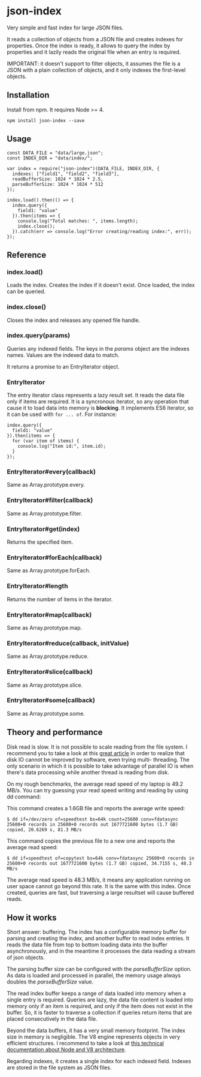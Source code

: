 # json-index

Very simple and fast index for large JSON files.

It reads a collection of objects from a JSON file and creates indexes for
properties. Once the index is ready, it allows to query the index by properties
and it lazily reads the original file when an entry is required.

IMPORTANT: it doesn't support to filter objects, it assumes the file is a JSON
with a plain collection of objects, and it only indexes the first-level objects.

## Installation

Install from npm. It requires Node >= 4.

```
npm install json-index --save
```

## Usage

```
const DATA_FILE = "data/large.json";
const INDEX_DIR = "data/index/";

var index = require("json-index")(DATA_FILE, INDEX_DIR, {
  indexes: ["field1", "field2", "field3"],
  readBufferSize: 1024 * 1024 * 2.5,
  parseBufferSize: 1024 * 1024 * 512
});

index.load().then(() => {
  index.query({
    field1: "value"
  }).then(items => {
    console.log("Total matches: ", items.length);
    index.close();
  }).catch(err => console.log("Error creating/reading index:", err));
});
```

## Reference

### index.load()

Loads the index. Creates the index if it doesn't exist. Once loaded, the index
can be queried.

### index.close()

Closes the index and releases any opened file handle.

### index.query(params)

Queries any indexed fields. The keys in the *params* object are the indexes
names. Values are the indexed data to match.

It returns a promise to an EntryIterator object.

### EntryIterator

The entry iterator class represents a lazy result set. It reads the data file
only if items are required. It is a syncronous iterator, so any operation that
cause it to load data into memory is **blocking**. It implements ES6 iterator,
so it can be used with ```for ... of```. For instance:

```
index.query({
  field1: "value"
}).then(items => {
  for (var item of items) {
    console.log("Item id:", item.id);
  }
});
```

### EntryIterator#every(callback)

Same as Array.prototype.every.

### EntryIterator#filter(callback)

Same as Array.prototype.filter.

### EntryIterator#get(index)

Returns the specified item.

### EntryIterator#forEach(callback)

Same as Array.prototype.forEach.

### EntryIterator#length

Returns the number of items in the iterator.

### EntryIterator#map(callback)

Same as Array.prototype.map.

### EntryIterator#reduce(callback, initValue)

Same as Array.prototype.reduce.

### EntryIterator#slice(callback)

Same as Array.prototype.slice.

### EntryIterator#some(callback)

Same as Array.prototype.some.


## Theory and performance

Disk read is slow. It is not possible to scale reading from the file system. I
recommend you to take a look at this [great
article](http://www.drdobbs.com/parallel/multithreaded-file-io/220300055) in
order to realize that disk IO cannot be improved by software, even trying multi-
threading. The only scenario in which it is possible to take advantage of
parallel IO is when there's data processing while another thread is reading from
disk.

On my rough benchmarks, the average read speed of my laptop is 49.2 MB/s. You
can try guessing your read speed writing and reading by using dd command:

This command creates a 1.6GB file and reports the average write speed:

``
$ dd if=/dev/zero of=speedtest bs=64k count=25600 conv=fdatasync
25600+0 records in
25600+0 records out
1677721600 bytes (1.7 GB) copied, 20.6269 s, 81.3 MB/s
``

This command copies the previous file to a new one and reports the average
read speed:

``
$ dd if=speedtest of=copytest bs=64k conv=fdatasync
25600+0 records in
25600+0 records out
1677721600 bytes (1.7 GB) copied, 34.7155 s, 48.3 MB/s
``

The average read speed is 48.3 MB/s, it means any application running on user
space cannot go beyond this rate. It is the same with this index. Once created,
queries are fast, but traversing a large resultset will cause buffered reads.

## How it works

Short answer: buffering. The index has a configurable memory buffer for parsing
and creating the index, and another buffer to read index entries. It reads the
data file from top to bottom loading data into the buffer asynchronously, and in
the meantime it processes the data reading a stream of json objects.

The parsing buffer size can be configured with the *parseBufferSize* option. As
data is loaded and processed in parallel, the memory usage always doubles the
*parseBufferSize* value.

The read index buffer keeps a range of data loaded into memory when a single
entry is required. Queries are lazy, the data file content is loaded into memory
only if an item is required, and only if the item does not exist in the buffer.
So, it is faster to traverse a collection if queries return items that are
placed consecutively in the data file.

Beyond the data buffers, it has a very small memory footprint. The index size in
memory is negligible. The V8 engine represents objects in very efficient
structures. I recommend to take a look at [this technical documentation about
Node and V8 architecture](https://github.com/thlorenz/v8-perf).

Regarding indexes, it creates a single index for each indexed field. Indexes are
stored in the file system as JSON files.